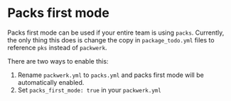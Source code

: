 # Packs first mode

Packs first mode can be used if your entire team is using `packs`. Currently, the only thing this does is change the copy in `package_todo.yml` files to reference `pks` instead of `packwerk`.

There are two ways to enable this:
1. Rename `packwerk.yml` to `packs.yml` and packs first mode will be automatically enabled.
2. Set `packs_first_mode: true` in your `packwerk.yml`
